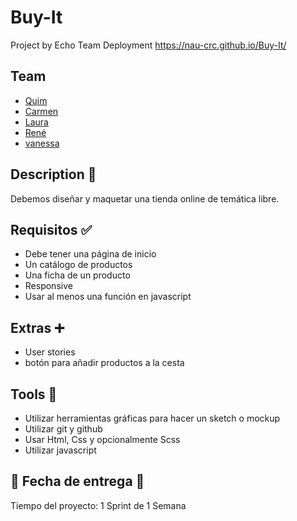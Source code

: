# Buy-It

Project by Echo Team
Deployment
https://nau-crc.github.io/Buy-It/

## Team

- [Quim](https://github.com/Quim79)
- [Carmen ](https://github.com/Carmenprz)
- [Laura](https://github.com/Nau-crc)
- [René](https://github.com/renejfc)
- [vanessa](https://github.com/vanessacor)

## Description :scroll:

Debemos diseñar y maquetar una tienda online de temática libre.

## Requisitos :white_check_mark:

- Debe tener una página de inicio
- Un catálogo de productos
- Una ficha de un producto
- Responsive
- Usar al menos una función en javascript

## Extras :heavy_plus_sign:

- User stories
- botón para añadir productos a la cesta

## Tools :hammer:

- Utilizar herramientas gráficas para hacer un sketch o mockup
- Utilizar git y github
- Usar Html, Css y opcionalmente Scss
- Utilizar javascript

## :pushpin: Fecha de entrega :calendar:

Tiempo del proyecto: 1 Sprint de 1 Semana
